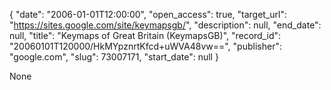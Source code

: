 {
  "date": "2006-01-01T12:00:00", 
  "open_access": true, 
  "target_url": "https://sites.google.com/site/keymapsgb/", 
  "description": null, 
  "end_date": null, 
  "title": "Keymaps of Great Britain (KeymapsGB)", 
  "record_id": "20060101T120000/HkMYpznrtKfcd+uWVA48vw==", 
  "publisher": "google.com", 
  "slug": 73007171, 
  "start_date": null
}

None